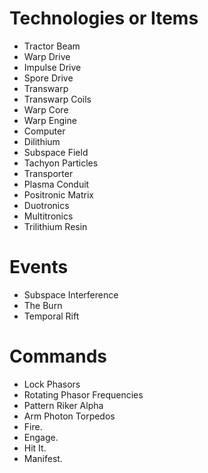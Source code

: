 # Technologies or Items
- Tractor Beam
- Warp Drive
- Impulse Drive
- Spore Drive
- Transwarp
- Transwarp Coils
- Warp Core
- Warp Engine
- Computer
- Dilithium
- Subspace Field
- Tachyon Particles
- Transporter
- Plasma Conduit
- Positronic Matrix
- Duotronics
- Multitronics
- Trilithium Resin
# Events
- Subspace Interference
- The Burn
- Temporal Rift
# Commands
- Lock Phasors
- Rotating Phasor Frequencies
- Pattern Riker Alpha
- Arm Photon Torpedos
- Fire.
- Engage.
- Hit It.
- Manifest.